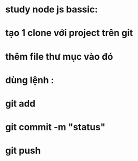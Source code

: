 # study node js bassic:
#	tạo 1 clone với project trên git
#	thêm file thư mục vào đó
#	dùng lệnh :
#		  git add
#		  git commit -m "status"
#		  git push 
